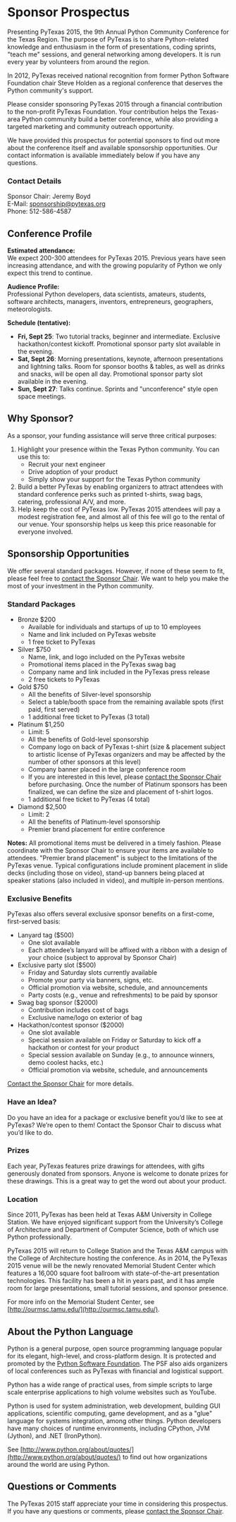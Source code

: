 # Sponsor Prospectus

Presenting PyTexas 2015, the 9th Annual Python Community Conference for the 
Texas Region. The purpose of PyTexas is to share Python-related knowledge and 
enthusiasm in the form of presentations, coding sprints, "teach me" sessions, 
and general networking among developers. It is run every year by volunteers 
from around the region.

In 2012, PyTexas received national recognition from former Python Software 
Foundation chair Steve Holden as a regional conference that deserves the Python 
community's support.

Please consider sponsoring PyTexas 2015 through a financial contribution to the
non-profit PyTexas Foundation. Your contribution helps the Texas-area Python
community build a better conference, while also providing a targeted marketing
and community outreach opportunity.

We have provided this prospectus for potential sponsors to find out more about 
the conference itself and available sponsorship opportunities. Our contact 
information is available immediately below if you have any questions.

### Contact Details<a name="contact"></a>

Sponsor Chair: Jeremy Boyd<br>
E-Mail: <a href="mailto: sponsorship@pytexas.org">sponsorship@pytexas.org</a><br>
Phone: 512-586-4587<br>

## Conference Profile

**Estimated attendance:**<br>
We expect 200-300 attendees for PyTexas 2015. Previous years have seen 
increasing attendance, and with the growing popularity of Python we only expect 
this trend to continue.

**Audience Profile:**<br>
Professional Python developers, data scientists, amateurs, students, software
architects, managers, inventors, entrepreneurs, geographers, meteorologists.

**Schedule (tentative):**

- **Fri, Sept 25**: Two tutorial tracks, beginner and intermediate. Exclusive 
    hackathon/contest kickoff. Promotional sponsor party slot available in the 
    evening.
- **Sat, Sept 26**: Morning presentations, keynote, afternoon presentations and 
    lightning talks. Room for sponsor booths & tables, as well as drinks and 
    snacks, will be open all day. Promotional sponsor party slot available in 
    the evening.
- **Sun, Sept 27**: Talks continue. Sprints and "unconference" style open space 
    meetings.

## Why Sponsor?

As a sponsor, your funding assistance will serve three critical purposes:

1. Highlight your presence within the Texas Python community. You can use this to:
    - Recruit your next engineer
    - Drive adoption of your product
    - Simply show your support for the Texas Python community
1. Build a better PyTexas by enabling organizers to attract attendees with standard conference perks such as printed t-shirts, swag bags, catering, professional A/V, and more.
1. Help keep the cost of PyTexas low. PyTexas 2015 attendees will pay a modest 
    registration fee, and almost all of this fee will go to the rental of our 
    venue. Your sponsorship helps us keep this price reasonable for everyone 
    involved.

## Sponsorship Opportunities

We offer several standard packages. However, if none of these seem to fit, 
please feel free to [contact the Sponsor Chair](#contact). We want to help you make the
most of your investment in the Python community.

### Standard Packages

- Bronze $200
    - Available for individuals and startups of up to 10 employees
    - Name and link included on PyTexas website
    - 1 free ticket to PyTexas
- Silver $750
    - Name, link, and logo included on the PyTexas website
    - Promotional items placed in the PyTexas swag bag
    - Company name and link included in the PyTexas press release
    - 2 free tickets to PyTexas
- Gold $750
    - All the benefits of Silver-level sponsorship
    - Select a table/booth space from the remaining available spots (first paid, first served)
    - 1 additional free ticket to PyTexas (3 total)
- Platinum $1,250
    - Limit: 5
    - All the benefits of Gold-level sponsorship
    - Company logo on back of PyTexas t-shirt (size & placement subject to artistic license of PyTexas organizers and may be affected by the number of other sponsors at this level)
    - Company banner placed in the large conference room
    - If you are interested in this level, please [contact the Sponsor Chair](#contact) before purchasing. Once the number of Platinum sponsors has been finalized, we can define the size and placement of t-shirt logos.
    - 1 additional free ticket to PyTexas (4 total)
- Diamond $2,500
    - Limit: 2
    - All the benefits of Platinum-level sponsorship
    - Premier brand placement for entire conference

**Notes:** All promotional items must be delivered in a timely fashion. Please coordinate with the
Sponsor Chair to ensure your items are available to attendees. "Premier brand placement" is subject
to the limitations of the PyTexas venue. Typical configurations include prominent placement in slide
decks (including those on video), stand-up banners being placed at speaker stations (also included
in video), and multiple in-person mentions.

### Exclusive Benefits

PyTexas also offers several exclusive sponsor benefits on a first-come, first-served basis:

- Lanyard tag ($500)
    - One slot available
    - Each attendee’s lanyard will be affixed with a ribbon with a design of your choice (subject to approval by Sponsor Chair)
- Exclusive party slot ($500)
    - Friday and Saturday slots currently available
    - Promote your party via banners, signs, etc.
    - Official promotion via website, schedule, and announcements
    - Party costs (e.g., venue and refreshments) to be paid by sponsor
- Swag bag sponsor ($2000)
    - Contribution includes cost of bags
    - Exclusive name/logo on exterior of bag
- Hackathon/contest sponsor ($2000)
    - One slot available
    - Special session available on Friday or Saturday to kick off a hackathon or contest for your product
    - Special session available on Sunday (e.g., to announce winners, demo coolest hacks, etc.)
    - Official promotion via website, schedule, and announcements

[Contact the Sponsor Chair](#contact) for more details.

### Have an Idea?

Do you have an idea for a package or exclusive benefit you’d like to see at 
PyTexas? We’re open to them! Contact the Sponsor Chair to discuss what you’d 
like to do.

### Prizes

Each year, PyTexas features prize drawings for attendees, with gifts generously 
donated from sponsors. Anyone is welcome to donate prizes for these drawings. 
This is a great way to get the word out about your product.

### Location

Since 2011, PyTexas has been held at Texas A&M University in College Station. 
We have enjoyed significant support from the University’s College of Architecture and
Department of Computer Science, both of which use Python professionally.

PyTexas 2015 will return to College Station and the Texas A&M campus with the 
College of Architecture hosting the conference. As in 2014, the PyTexas 2015 
venue will be the newly renovated Memorial Student Center which features a 
16,000 square foot ballroom with state-of-the-art presentation technologies. 
This facility has been a hit in years past, and it has ample room for large 
presentations, small tutorial sessions, and sponsor presence.

For more info on the Memorial Student Center, see [http://ourmsc.tamu.edu/](http://ourmsc.tamu.edu/).

## About the Python Language

Python is a general purpose, open source programming language popular for its 
elegant, high-level, and cross-platform design. It is protected and promoted by 
the [Python Software Foundation](http://www.python.org/psf/). The PSF also aids
organizers of local conferences such as PyTexas with financial and logistical support.

Python has a wide range of practical uses, from simple scripts to large scale 
enterprise applications to high volume websites such as YouTube.

Python is used for system administration, web development, building GUI 
applications, scientific computing, game development, and as a "glue" language 
for systems integration, among other things. Python developers have many 
choices of runtime environments, including CPython, JVM (Jython), and .NET 
(IronPython).

See [http://www.python.org/about/quotes/](http://www.python.org/about/quotes/) to find out
how organizations around the world are using Python.

## Questions or Comments

The PyTexas 2015 staff appreciate your time in considering this prospectus. If 
you have any questions or comments, please [contact the Sponsor Chair](#contact).
